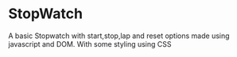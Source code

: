 # StopWatch
A basic Stopwatch with start,stop,lap and reset options made using javascript and DOM. 
With some styling using CSS
